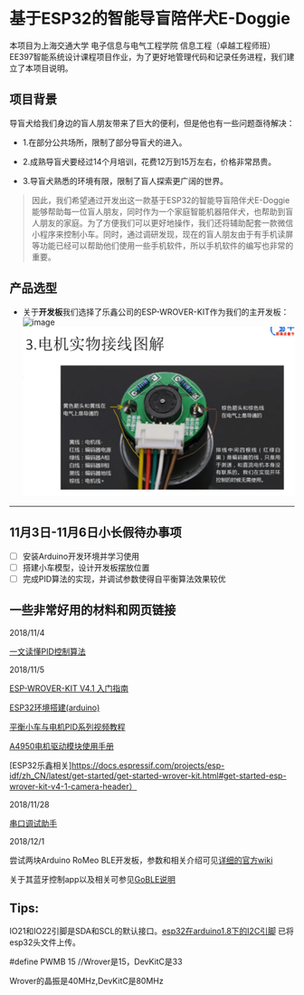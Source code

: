 # 基于ESP32的智能导盲陪伴犬E-Doggie

本项目为上海交通大学 电子信息与电气工程学院 信息工程（卓越工程师班）EE397智能系统设计课程项目作业，为了更好地管理代码和记录任务进程，我们建立了本项目说明。

## 项目背景
导盲犬给我们身边的盲人朋友带来了巨大的便利，但是他也有一些问题亟待解决：

* 1.在部分公共场所，限制了部分导盲犬的进入。

* 2.成熟导盲犬要经过14个月培训，花费12万到15万左右，价格非常昂贵。

* 3.导盲犬熟悉的环境有限，限制了盲人探索更广阔的世界。

> 因此，我们希望通过开发出这一款基于ESP32的智能导盲陪伴犬E-Doggie能够帮助每一位盲人朋友，同时作为一个家庭智能机器陪伴犬，也帮助到盲人朋友的家庭。为了方便我们可以更好地操作，我们还将辅助配套一款微信小程序来控制小车。同时，通过调研发现，现在的盲人朋友由于有手机读屏等功能已经可以帮助他们使用一些手机软件，所以手机软件的编写也非常的重要。

## 产品选型
* 关于**开发板**我们选择了乐鑫公司的ESP-WROVER-KIT作为我们的主开发板：
![image](https://github.com/RobinLu1209/E-Doggie/blob/master/ESP-WROVER-KIT.png)
![image](https://github.com/RobinLu1209/E-Doggie/blob/master/picture/%E5%BE%AE%E4%BF%A1%E6%88%AA%E5%9B%BE_20181201162024.png)
------
## 11月3日-11月6日小长假待办事项
- [ ] 安装Arduino开发环境并学习使用
- [ ] 搭建小车模型，设计开发板摆放位置
- [ ] 完成PID算法的实现，并调试参数使得自平衡算法效果较优

## 一些非常好用的材料和网页链接
2018/11/4

[一文读懂PID控制算法](https://blog.csdn.net/qq_25352981/article/details/81007075)

2018/11/5

[ESP-WROVER-KIT V4.1 入门指南](https://docs.espressif.com/projects/esp-idf/zh_CN/latest/get-started/get-started-wrover-kit.html)

[ESP32环境搭建(arduino)](https://blog.csdn.net/qq_35174914/article/details/79328043)

[平衡小车与电机PID系列视频教程](http://training.eeworld.com.cn/video/14838)

[A4950电机驱动模块使用手册](https://wenku.baidu.com/view/b36c01766d175f0e7cd184254b35eefdc9d31519.html)

[ESP32乐鑫相关]https://docs.espressif.com/projects/esp-idf/zh_CN/latest/get-started/get-started-wrover-kit.html#get-started-esp-wrover-kit-v4-1-camera-header）

2018/11/28

[串口调试助手](https://github.com/RobinLu1209/E-Doggie/raw/master/serial.rar)

2018/12/1

尝试两块Arduino RoMeo BLE开发板，参数和相关介绍可见[详细的官方wiki](http://wiki.dfrobot.com.cn/index.php/(SKU:DFR0305)RoMeo_BLE%E6%8E%A7%E5%88%B6%E5%99%A8V1.0_%E5%85%BC%E5%AE%B9Arduino)

关于其蓝牙控制app以及相关可参见[GoBLE说明](http://wiki.dfrobot.com.cn/index.php/%E6%B5%B7%E7%9B%97%E8%88%B9%E5%A5%97%E4%BB%B6%E8%BF%9B%E9%98%B6%E6%95%99%E7%A8%8B_%E6%89%8B%E6%9C%BA%E9%81%A5%E6%8E%A7%E5%8A%9F%E8%83%BD)


## Tips:

IO21和IO22引脚是SDA和SCL的默认接口。[esp32在arduino1.8下的I2C引脚](https://blog.csdn.net/quangui666/article/details/81483645) 已将esp32头文件上传。

#define PWMB 15     //Wrover是15，DevKitC是33 

Wrover的晶振是40MHz,DevKitC是80MHz
